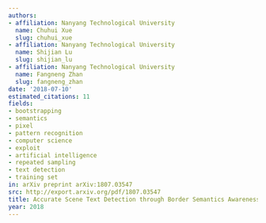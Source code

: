 ```yaml
---
authors:
- affiliation: Nanyang Technological University
  name: Chuhui Xue
  slug: chuhui_xue
- affiliation: Nanyang Technological University
  name: Shijian Lu
  slug: shijian_lu
- affiliation: Nanyang Technological University
  name: Fangneng Zhan
  slug: fangneng_zhan
date: '2018-07-10'
estimated_citations: 11
fields:
- bootstrapping
- semantics
- pixel
- pattern recognition
- computer science
- exploit
- artificial intelligence
- repeated sampling
- text detection
- training set
in: arXiv preprint arXiv:1807.03547
src: http://export.arxiv.org/pdf/1807.03547
title: Accurate Scene Text Detection through Border Semantics Awareness and Bootstrapping.
year: 2018
---
```

